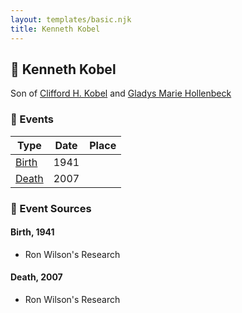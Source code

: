 ```yaml
---
layout: templates/basic.njk
title: Kenneth Kobel
---
```

## 🔵 Kenneth Kobel

Son of [Clifford H. Kobel](/people/2/28732388) and [Gladys Marie Hollenbeck](/people/5/52265274)

### 📆 Events

Type | Date | Place
------ | ------ | ------
[Birth](#event-0) | 1941 |
[Death](#event-1) | 2007 |

### 📰 Event Sources

#### <a id="event-0"></a> Birth, 1941
* Ron Wilson's Research

#### <a id="event-1"></a> Death, 2007
* Ron Wilson's Research